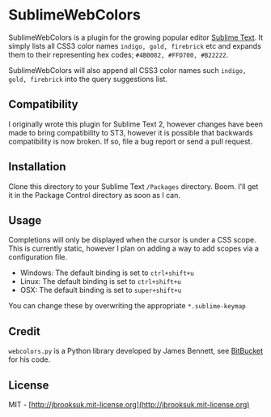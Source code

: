 # SublimeWebColors
SublimeWebColors is a plugin for the growing popular editor [Sublime Text](http://www.sublimetext.com). It simply lists all CSS3 color names `indigo, gold, firebrick` etc and expands them to their representing hex codes; `#4B0082, #FFD700, #B22222`.

SublimeWebColors will also append all CSS3 color names such `indigo, gold, firebrick` into the query suggestions list.

## Compatibility
I originally wrote this plugin for Sublime Text 2, however changes have been made to bring compatibility to ST3, however it is possible that backwards compatibility is now broken. If so, file a bug report or send a pull request.

## Installation
Clone this directory to your Sublime Text `/Packages` directory. Boom. I'll get it in the Package Control directory as soon as I can.

## Usage
Completions will only be displayed when the cursor is under a CSS scope. This is currently static, however I plan on adding a way to add scopes via a configuration file.

- Windows: The default binding is set to `ctrl+shift+u`
- Linux: The default binding is set to `ctrl+shift+u`
- OSX: The default binding is set to `super+shift+u`

You can change these by overwriting the appropriate `*.sublime-keymap`

## Credit
`webcolors.py` is a Python library developed by James Bennett, see [BitBucket](https://bitbucket.org/ubernostrum/webcolors/) for his code.

## License
MIT - [http://jbrooksuk.mit-license.org](http://jbrooksuk.mit-license.org)